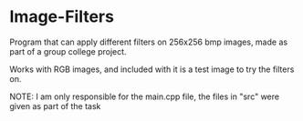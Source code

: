 # Image-Filters
Program that can apply different filters on 256x256 bmp images, made as part of a group college project.

Works with RGB images, and included with it is a test image to try the filters on.

NOTE: I am only responsible for the main.cpp file, the files in "src" were given as part of the task

